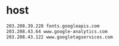 # host 

```bash
203.208.39.228 fonts.googleapis.com
203.208.43.64 www.google-analytics.com
203.208.43.122 www.googletagservices.com
```

